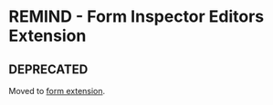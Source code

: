 # REMIND - Form Inspector Editors Extension

## DEPRECATED

Moved to [form extension](https://github.com/remindgmbh/form).